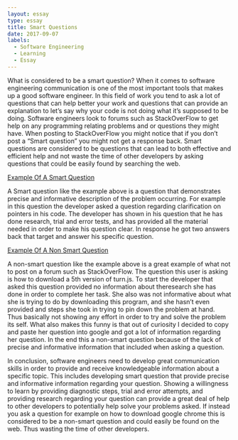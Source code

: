```yaml
---
layout: essay
type: essay
title: Smart Questions
date: 2017-09-07
labels:
  - Software Engineering
  - Learning
  - Essay
---
```

  What is considered to be a smart question? When it comes to software engineering communication is one of the most important tools that
makes up a good software engineer. In this field of work you tend to ask a lot of questions that can help better your work and questions
that can provide an explanation to let’s say why your code is not doing what it’s supposed to be doing.  Software engineers look to
forums such as StackOverFlow to get help on any programming relating problems and or questions they might have. When posting to
StackOverFlow you might notice that if you don’t post a “Smart question” you might not get a response back. Smart questions are
considered to be questions that can lead to both effective and efficient help and not waste the time of other developers by asking
questions that could be easily found by searching the web. 

[Example Of A Smart Question]( https://stackoverflow.com/questions/46110797/why-is-dereferenced-element-in-const-vector-of-int-pointers-mutable)

  A Smart question like the example above is a question that demonstrates precise and informative description of the problem occurring.
For example in this question the developer asked a question regarding clarification on pointers in his code. The developer has shown in
his question that he has done research, trial and error tests, and has provided all the material needed in order to make his question
clear. In response he got two answers back that target and answer his specific question. 

[Example Of A Non Smart Question]( https://stackoverflow.com/questions/46110142/how-to-download-5th-version-of-turn-js)

  A non-smart question like the example above is a great example of what not to post on a forum such as StackOverFlow. The question this
user is asking is how to download a 5th version of turn.js. To start the developer that asked this question provided no information
about theresearch she has done in order to complete her task. She also was not informative about what she is trying to do by downloading
this program, and she hasn’t even provided and steps she took in trying to pin down the problem at hand. Thus basically not showing any
effort in order to try and solve the problem its self. What also makes this funny is that out of curiosity I decided to copy and paste
her question into google and got a lot of information regarding her question. In the end this a non-smart question because of the lack
of precise and informative information that included when asking a question.

  In conclusion, software engineers need to develop great communication skills in order to provide and receive knowledgeable information
about a specific topic. This includes developing smart question that provide precise and informative information regarding your
question. Showing a willingness to learn by providing diagnostic steps, trial and error attempts, and providing research regarding your
question can provide a great deal of help to other developers to potentially help solve your problems asked. If instead you ask a
question for example on how to download google chrome this is considered to be a non-smart question and could easily be found on the
web. Thus wasting the time of other developers.
